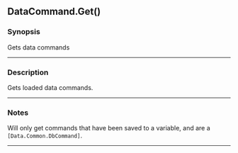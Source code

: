 DataCommand.Get()
-----------------

### Synopsis
Gets data commands

---

### Description

Gets loaded data commands.

---

### Notes
Will only get commands that have been saved to a variable, and are a `[Data.Common.DbCommand]`.

---
